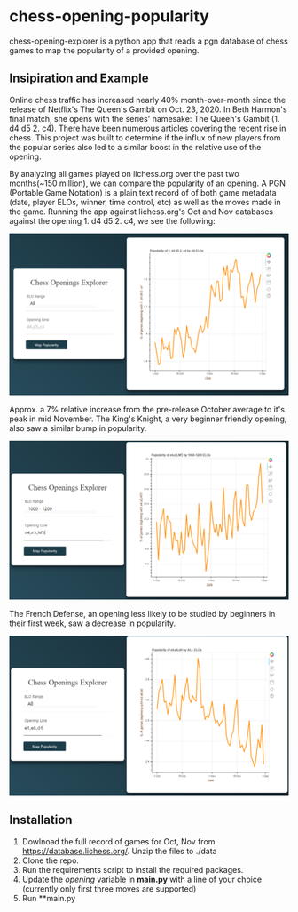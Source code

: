 # chess-opening-popularity
chess-opening-explorer is a python app that reads a pgn database of chess games to map the popularity of a provided opening.

## Insipiration and Example
Online chess traffic has increased nearly 40% month-over-month since the release of Netflix's The Queen's Gambit on Oct. 23, 2020. In Beth Harmon's final match, she opens with the series' namesake: The Queen's Gambit (1. d4 d5 2. c4).  There have been numerous articles covering the recent rise in chess. This project was built to determine if the influx of new players from the popular series also led to a similar boost in the relative use of the opening.

By analyzing all games played on lichess.org over the past two months(~150 million), we can compare the popularity of an opening. A PGN (Portable Game Notation) is a plain text record of of both game metadata (date, player ELOs, winner, time control, etc) as well as the moves made in the game.  Running the app against lichess.org's Oct and Nov databases against the opening 1. d4 d5 2. c4, we see the following:


![Queen's Gambit Popularity](/conf/queens_gambit.PNG?raw=true)

Approx. a 7% relative increase from the pre-release October average to it's peak in mid November. The King's Knight, a very beginner friendly opening, also saw a similar bump in popularity.

![King's Pawn Popularity](/conf/e4e5Nf3.PNG?raw=true)

The French Defense, an opening less likely to be studied by beginners in their first week, saw a decrease in popularity.

![French Defense Popularity](/conf/e4e6d4.PNG?raw=true)



## Installation
1. Dowlnoad the full record of games for Oct, Nov from https://database.lichess.org/. Unzip the files to ./data
2. Clone the repo.
3. Run the requirements script to install the required packages.
4. Update the *opening* variable in **main.py** with a line of your choice (currently only first three moves are supported)
5. Run **main.py
